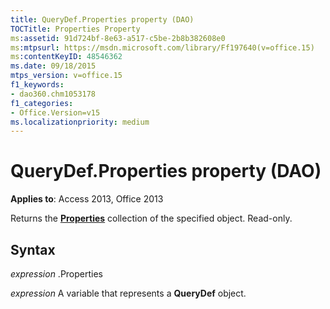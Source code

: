 ```yaml
---
title: QueryDef.Properties property (DAO)
TOCTitle: Properties Property
ms:assetid: 91d724bf-8e63-a517-c5be-2b8b382608e0
ms:mtpsurl: https://msdn.microsoft.com/library/Ff197640(v=office.15)
ms:contentKeyID: 48546362
ms.date: 09/18/2015
mtps_version: v=office.15
f1_keywords:
- dao360.chm1053178
f1_categories:
- Office.Version=v15
ms.localizationpriority: medium
---
```


# QueryDef.Properties property (DAO)


**Applies to**: Access 2013, Office 2013

Returns the **[Properties](properties-collection-dao.md)** collection of the specified object. Read-only.

## Syntax

*expression* .Properties

*expression* A variable that represents a **QueryDef** object.

